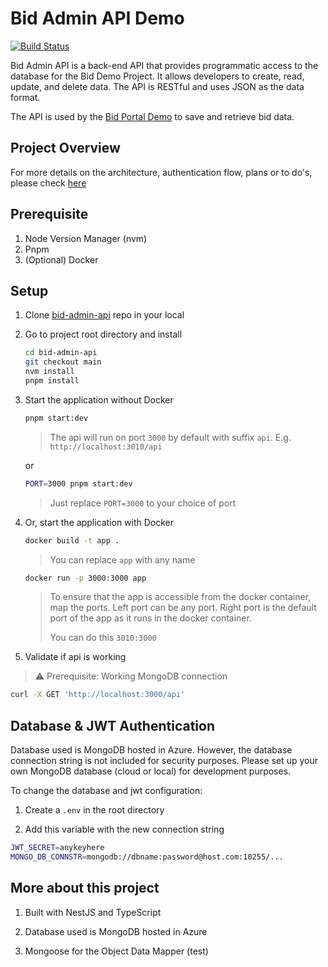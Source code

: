 # Bid Admin API Demo

[![Build Status](https://dev.azure.com/rma-demo/bid-demo-project/_apis/build/status%2Frayandus.bid-admin-api-demo?branchName=main)](https://dev.azure.com/rma-demo/bid-demo-project/_build/latest?definitionId=2&branchName=main)

Bid Admin API is a back-end API that provides programmatic access to the database for the Bid Demo Project. It allows developers to create, read, update, and delete data. The API is RESTful and uses JSON as the data format.

The API is used by the [Bid Portal Demo](https://bidportaldemo.z31.web.core.windows.net/) to save and retrieve bid data.

## Project Overview

For more details on the architecture, authentication flow, plans or to do's, please check [here](https://rma-demo.notion.site/Bid-Demo-Project-9cf3e25d70e44f4b868499aeb89fd81a)


## Prerequisite

1. Node Version Manager (nvm)
1. Pnpm
1. (Optional) Docker

## Setup

1. Clone [bid-admin-api](https://github.com/rayandus/bid-admin-api) repo in your local

1. Go to project root directory and install

   ```bash
   cd bid-admin-api
   git checkout main
   nvm install
   pnpm install
   ```

1. Start the application without Docker

   ```bash
   pnpm start:dev
   ```

   > The api will run on port `3000` by default with suffix `api`. E.g. `http://localhost:3010/api`

   or

   ```bash
   PORT=3000 pnpm start:dev
   ```

   > Just replace `PORT=3000` to your choice of port

1. Or, start the application with Docker

   ```bash
   docker build -t app .
   ```

   > You can replace `app` with any name

   ```bash
   docker run -p 3000:3000 app
   ```

   > To ensure that the app is accessible from the docker container, map the ports. Left port can be any port. Right port is the default port of the app as it runs in the docker container.
   >
   > You can do this `3010:3000`

1. Validate if api is working

  > ⚠️ Prerequisite: Working MongoDB connection

  ```bash
  curl -X GET 'http://localhost:3000/api'
  ```

## Database & JWT Authentication

Database used is MongoDB hosted in Azure. However, the database connection string is not included for security purposes. Please set up your own MongoDB database (cloud or local) for development purposes.

To change the database and jwt configuration:

1. Create a `.env` in the root directory

1. Add this variable with the new connection string

  ```bash
  JWT_SECRET=anykeyhere
  MONGO_DB_CONNSTR=mongodb://dbname:password@host.com:10255/...
  ```

## More about this project

1. Built with NestJS and TypeScript

1. Database used is MongoDB hosted in Azure

1. Mongoose for the Object Data Mapper (test)
